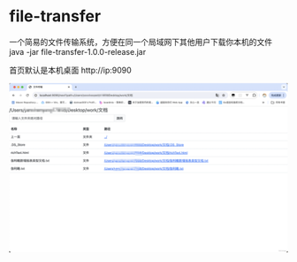 # file-transfer
一个简易的文件传输系统，方便在同一个局域网下其他用户下载你本机的文件
java -jar file-transfer-1.0.0-release.jar

首页默认是本机桌面
http://ip:9090

![img.png](img.png)